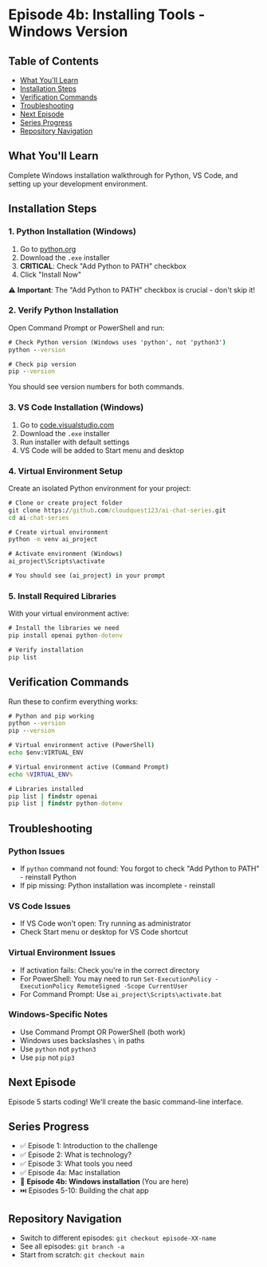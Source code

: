 # Episode 4b: Installing Tools - Windows Version

## Table of Contents
- [What You'll Learn](#what-youll-learn)
- [Installation Steps](#installation-steps)
- [Verification Commands](#verification-commands)
- [Troubleshooting](#troubleshooting)
- [Next Episode](#next-episode)
- [Series Progress](#series-progress)
- [Repository Navigation](#repository-navigation)

## What You'll Learn
Complete Windows installation walkthrough for Python, VS Code, and setting up your development environment.

## Installation Steps

### 1. Python Installation (Windows)
1. Go to [python.org](https://python.org)
2. Download the `.exe` installer
3. **CRITICAL**: Check "Add Python to PATH" checkbox
4. Click "Install Now"

⚠️ **Important**: The "Add Python to PATH" checkbox is crucial - don't skip it!

### 2. Verify Python Installation
Open Command Prompt or PowerShell and run:

```cmd
# Check Python version (Windows uses 'python', not 'python3')
python --version

# Check pip version
pip --version
```

You should see version numbers for both commands.

### 3. VS Code Installation (Windows)
1. Go to [code.visualstudio.com](https://code.visualstudio.com)
2. Download the `.exe` installer
3. Run installer with default settings
4. VS Code will be added to Start menu and desktop

### 4. Virtual Environment Setup
Create an isolated Python environment for your project:

```cmd
# Clone or create project folder
git clone https://github.com/cloudquest123/ai-chat-series.git
cd ai-chat-series

# Create virtual environment
python -m venv ai_project

# Activate environment (Windows)
ai_project\Scripts\activate

# You should see (ai_project) in your prompt
```

### 5. Install Required Libraries
With your virtual environment active:

```cmd
# Install the libraries we need
pip install openai python-dotenv

# Verify installation
pip list
```

## Verification Commands
Run these to confirm everything works:

```cmd
# Python and pip working
python --version
pip --version

# Virtual environment active (PowerShell)
echo $env:VIRTUAL_ENV

# Virtual environment active (Command Prompt)
echo %VIRTUAL_ENV%

# Libraries installed
pip list | findstr openai
pip list | findstr python-dotenv
```

## Troubleshooting

### Python Issues
- If `python` command not found: You forgot to check "Add Python to PATH" - reinstall Python
- If pip missing: Python installation was incomplete - reinstall

### VS Code Issues
- If VS Code won't open: Try running as administrator
- Check Start menu or desktop for VS Code shortcut

### Virtual Environment Issues
- If activation fails: Check you're in the correct directory
- For PowerShell: You may need to run `Set-ExecutionPolicy -ExecutionPolicy RemoteSigned -Scope CurrentUser`
- For Command Prompt: Use `ai_project\Scripts\activate.bat`

### Windows-Specific Notes
- Use Command Prompt OR PowerShell (both work)
- Windows uses backslashes `\` in paths
- Use `python` not `python3`
- Use `pip` not `pip3`

## Next Episode
Episode 5 starts coding! We'll create the basic command-line interface.

## Series Progress
- ✅ Episode 1: Introduction to the challenge
- ✅ Episode 2: What is technology?
- ✅ Episode 3: What tools you need
- ✅ Episode 4a: Mac installation
- 🎯 **Episode 4b: Windows installation** (You are here)
- ⏭️ Episodes 5-10: Building the chat app

## Repository Navigation
- Switch to different episodes: `git checkout episode-XX-name`
- See all episodes: `git branch -a`
- Start from scratch: `git checkout main`
